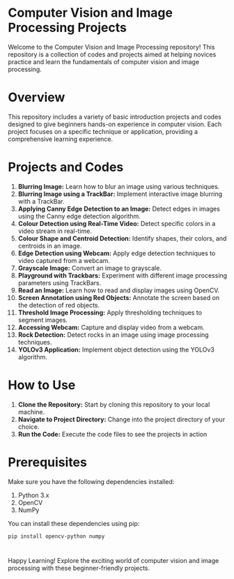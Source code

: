 # Computer Vision and Image Processing Projects

Welcome to the Computer Vision and Image Processing repository! This repository is a collection of codes and projects aimed at helping novices practice and learn the fundamentals of computer vision and image processing.

# Overview

This repository includes a variety of basic introduction projects and codes designed to give beginners hands-on experience in computer vision. Each project focuses on a specific technique or application, providing a comprehensive learning experience.

# Projects and Codes

1. **Blurring Image:** Learn how to blur an image using various techniques.
2. **Blurring Image using a TrackBar:** Implement interactive image blurring with a TrackBar.
3. **Applying Canny Edge Detection to an Image:** Detect edges in images using the Canny edge detection algorithm.
4. **Colour Detection using Real-Time Video:** Detect specific colors in a video stream in real-time.
5. **Colour Shape and Centroid Detection:** Identify shapes, their colors, and centroids in an image.
6. **Edge Detection using Webcam:** Apply edge detection techniques to video captured from a webcam.
7. **Grayscale Image:** Convert an image to grayscale.
8. **Playground with Trackbars:** Experiment with different image processing parameters using TrackBars.
9. **Read an Image:** Learn how to read and display images using OpenCV.
10. **Screen Annotation using Red Objects:** Annotate the screen based on the detection of red objects.
11. **Threshold Image Processing:** Apply thresholding techniques to segment images.
12. **Accessing Webcam:** Capture and display video from a webcam.
13. **Rock Detection:** Detect rocks in an image using image processing techniques.
14. **YOLOv3 Application:** Implement object detection using the YOLOv3 algorithm.

# How to Use

1. **Clone the Repository:** Start by cloning this repository to your local machine.
2. **Navigate to Project Directory:** Change into the project directory of your choice.
3. **Run the Code:** Execute the code files to see the projects in action

# Prerequisites

Make sure you have the following dependencies installed:

1. Python 3.x
2. OpenCV
3. NumPy

You can install these dependencies using pip:
```sh
pip install opencv-python numpy
```

#

Happy Learning! Explore the exciting world of computer vision and image processing with these beginner-friendly projects.
